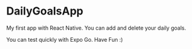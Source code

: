 # DailyGoalsApp

My first app with React Native. You can add and delete your daily goals.

You can test quickly with Expo Go. Have Fun :)
